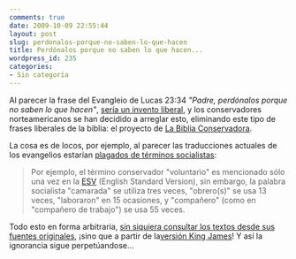 ```yaml
---
comments: true
date: 2009-10-09 22:55:44
layout: post
slug: perdonalos-porque-no-saben-lo-que-hacen
title: Perdónalos porque no saben lo que hacen...
wordpress_id: 235
categories:
- Sin categoría
---
```


Al parecer la frase del Evangleio de Lucas 23:34 _"Padre, perdónalos porque no saben lo que hacen"_, [sería un invento liberal](http://conservapedia.com/Conservative_Bible_Project#cite_note-6), y los conservadores norteamericanos se han decidido a arreglar esto, eliminando este tipo de frases liberales de la biblia: el proyecto de [La Biblia Conservadora](http://conservapedia.com/Conservative_Bible_Project).

La cosa es de locos, por ejemplo, al parecer las traducciones actuales de los evangelios estarían [plagados de términos socialistas](http://conservapedia.com/Conservative_Bible_Project#Third_Example_-_Socialism):

> Por ejemplo, el término conservador "voluntario" es mencionado sólo una vez en la [ESV](http://conservapedia.com/ESV) (English Standard Version), sin embargo, la palabra socialista "camarada" se utiliza tres veces, "obrero(s)" se usa 13 veces, "laboraron" en 15 ocasiones, y "compañero" (como en "compañero de trabajo") se usa 55 veces.

Todo esto en forma arbitraria, [sin siquiera consultar los textos desde sus fuentes originales](http://scienceblogs.com/goodmath/2009/10/the_conservative_rewrite_of_th.php), ¡sino que a partir de la[versión King James](http://es.wikipedia.org/wiki/Biblia_del_Rey_Jacobo)! Y así la ignorancia sigue perpetúandose...

  




